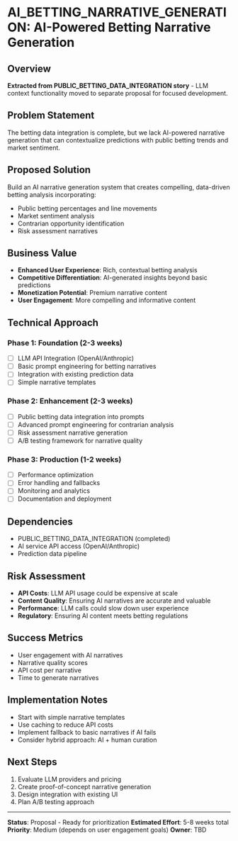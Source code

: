 # AI_BETTING_NARRATIVE_GENERATION: AI-Powered Betting Narrative Generation

## Overview
**Extracted from PUBLIC_BETTING_DATA_INTEGRATION story** - LLM context functionality moved to separate proposal for focused development.

## Problem Statement
The betting data integration is complete, but we lack AI-powered narrative generation that can contextualize predictions with public betting trends and market sentiment.

## Proposed Solution
Build an AI narrative generation system that creates compelling, data-driven betting analysis incorporating:
- Public betting percentages and line movements
- Market sentiment analysis
- Contrarian opportunity identification
- Risk assessment narratives

## Business Value
- **Enhanced User Experience**: Rich, contextual betting analysis
- **Competitive Differentiation**: AI-generated insights beyond basic predictions
- **Monetization Potential**: Premium narrative content
- **User Engagement**: More compelling and informative content

## Technical Approach

### Phase 1: Foundation (2-3 weeks)
- [ ] LLM API Integration (OpenAI/Anthropic)
- [ ] Basic prompt engineering for betting narratives
- [ ] Integration with existing prediction data
- [ ] Simple narrative templates

### Phase 2: Enhancement (2-3 weeks)
- [ ] Public betting data integration into prompts
- [ ] Advanced prompt engineering for contrarian analysis
- [ ] Risk assessment narrative generation
- [ ] A/B testing framework for narrative quality

### Phase 3: Production (1-2 weeks)
- [ ] Performance optimization
- [ ] Error handling and fallbacks
- [ ] Monitoring and analytics
- [ ] Documentation and deployment

## Dependencies
- PUBLIC_BETTING_DATA_INTEGRATION (completed)
- AI service API access (OpenAI/Anthropic)
- Prediction data pipeline

## Risk Assessment
- **API Costs**: LLM API usage could be expensive at scale
- **Content Quality**: Ensuring AI narratives are accurate and valuable
- **Performance**: LLM calls could slow down user experience
- **Regulatory**: Ensuring AI content meets betting regulations

## Success Metrics
- User engagement with AI narratives
- Narrative quality scores
- API cost per narrative
- Time to generate narratives

## Implementation Notes
- Start with simple narrative templates
- Use caching to reduce API costs
- Implement fallback to basic narratives if AI fails
- Consider hybrid approach: AI + human curation

## Next Steps
1. Evaluate LLM providers and pricing
2. Create proof-of-concept narrative generation
3. Design integration with existing UI
4. Plan A/B testing approach

---
**Status**: Proposal - Ready for prioritization
**Estimated Effort**: 5-8 weeks total
**Priority**: Medium (depends on user engagement goals)
**Owner**: TBD

